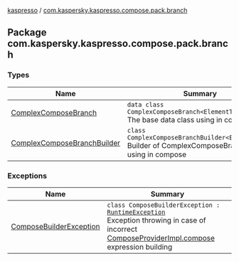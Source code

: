 [kaspresso](../index.md) / [com.kaspersky.kaspresso.compose.pack.branch](./index.md)

## Package com.kaspersky.kaspresso.compose.pack.branch

### Types

| Name | Summary |
|---|---|
| [ComplexComposeBranch](-complex-compose-branch/index.md) | `data class ComplexComposeBranch<ElementType>`<br>The base data class using in compose |
| [ComplexComposeBranchBuilder](-complex-compose-branch-builder/index.md) | `class ComplexComposeBranchBuilder<ElementType>`<br>Builder of ComplexComposeBranch's using in compose |

### Exceptions

| Name | Summary |
|---|---|
| [ComposeBuilderException](-compose-builder-exception/index.md) | `class ComposeBuilderException : `[`RuntimeException`](https://kotlinlang.org/api/latest/jvm/stdlib/kotlin/-runtime-exception/index.html)<br>Exception throwing in case of incorrect [ComposeProviderImpl.compose](../com.kaspersky.kaspresso.compose/-compose-provider-impl/compose.md) expression building |
